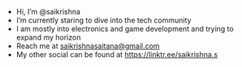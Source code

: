 - Hi, I’m @saikrishna
- I’m currently staring to dive into the tech community
- I am mostly into electronics and game development and trying to expand my horizon
- Reach me at saikrishnasaitana@gmail.com
- My other social can be found at https://linktr.ee/saikrishna.s

<!---
Krishna6025/Krishna6025 is a ✨ special ✨ repository because its `README.md` (this file) appears on your GitHub profile.
You can click the Preview link to take a look at your changes.
--->

